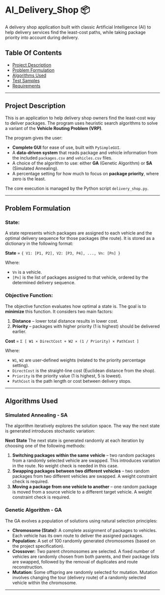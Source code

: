 # AI_Delivery_Shop 📦

A delivery shop application built with classic Artificial Intelligence (AI) to help delivery services find the least-cost paths, while taking package priority into account during delivery.

## Table Of Contents

* [Project Description](#project-description)
* [Problem Formulation](#problem-formulation)
* [Algorithms Used](#algorithms-used)
* [Test Samples](#test-samples)
* [Requirements](#requirements)

***

## Project Description

This is an application to help delivery shop owners find the least-cost way to deliver packages. The program uses heuristic search algorithms to solve a variant of the **Vehicle Routing Problem (VRP)**.

The program gives the user:

* **Complete GUI** for ease of use, built with `PySimpleGUI`.
* A **data-driven system** that reads package and vehicle information from the included `packages.csv` and `vehicles.csv` files.
* A choice of the algorithm to use: either **GA** (Genetic Algorithm) or **SA** (Simulated Annealing).
* A percentage setting for how much to focus on **package priority**, where zero is the least.

The core execution is managed by the Python script `delivery_shop.py`.

***

## Problem Formulation

### State:

A state represents which packages are assigned to each vehicle and the optimal delivery sequence for those packages (the route).
It is stored as a dictionary in the following format:

**State** = `{ V1: [P1, P2], V2: [P3, P4], ..., Vn: [Pn] }`

Where:
* `Vn` is a vehicle.
* `[Pn]` is the list of packages assigned to that vehicle, ordered by the determined delivery sequence.

### Objective Function:

The objective function evaluates how optimal a state is. The goal is to **minimize** this function. It considers two main factors:

1.  **Distance** – lower total distance results in lower cost.
2.  **Priority** – packages with higher priority (1 is highest) should be delivered earlier.

**Cost** = `Σ [ W1 × DirectCost + W2 × (1 / Priority) × PathCost ]`

Where:
* `W1`, `W2` are user-defined weights (related to the priority percentage setting).
* `DirectCost` is the straight-line cost (Euclidean distance from the shop).
* `Priority` is the priority value (1 is highest, 5 is lowest).
* `PathCost` is the path length or cost between delivery stops.

***

## Algorithms Used

### Simulated Annealing - SA

The algorithm iteratively explores the solution space. The way the next state is generated introduces stochastic variation:

**Next State**
The next state is generated randomly at each iteration by choosing one of the following methods:

1.  **Switching packages within the same vehicle** – two random packages from a randomly selected vehicle are swapped. This introduces variation in the route. No weight check is needed in this case.
2.  **Swapping packages between two different vehicles** – two random packages from two different vehicles are swapped. A weight constraint check is required.
3.  **Moving a package from one vehicle to another** – one random package is moved from a source vehicle to a different target vehicle. A weight constraint check is required.

### Genetic Algorithm - GA

The GA evolves a population of solutions using natural selection principles:

* **Chromosome (State):**
    A complete assignment of packages to vehicles. Each vehicle has its own route to deliver the assigned packages.
* **Population:**
    A set of 100 randomly generated chromosomes (based on the project specification).
* **Crossover:**
    Two parent chromosomes are selected. A fixed number of vehicles are randomly chosen from both parents, and their package lists are swapped, followed by the removal of duplicates and route reconstruction.
* **Mutation:**
    Some offspring are randomly selected for mutation. Mutation involves changing the tour (delivery route) of a randomly selected vehicle within the chromosome.

***
